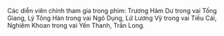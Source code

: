 Các diễn viên chính tham gia trong phim: Trương Hàm Dư trong vai Tống Giang, Lý Tông Hàn trong vai Ngô Dụng, Lữ Lương Vỹ trong vai Tiều Cái, Nghiêm Khoan trong vai Yến Thanh, Trần Long.